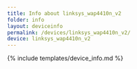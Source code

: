```yaml
---
title: Info about linksys_wap4410n_v2
folder: info
layout: deviceinfo
permalink: /devices/linksys_wap4410n_v2/
device: linksys_wap4410n_v2
---
```

{% include templates/device_info.md %}
